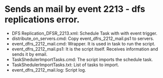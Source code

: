 # Sends an mail by event 2213 - dfs replications error.

 - DFS Replication_DFSR_2213.xml: Schedule Task with with event trigger.
 - distribute_on_servers.cmd: Copy event_dfrs_2212_mail.ps1 to servers.
 - event_dfrs_2212_mail.cmd: Wrapper. It is used in task to run the script.
 - event_dfrs_2212_mail.ps1: It is the script itself. Receives information and sends it by email.
 - TaskShedulerImportTasks.cmd: The script imports the schedule task.
 - TaskShedulerImportTasks.txt: List of tasks to import.
 - event_dfrs_2212_mail.log: Script log.
